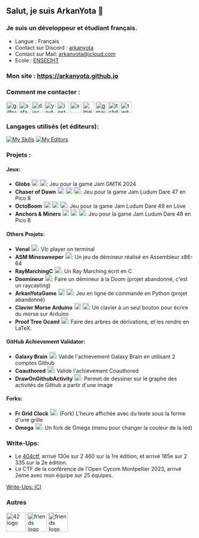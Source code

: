 ## Salut, je suis ArkanYota 👋  
  
### Je suis un développeur et étudiant français.  
- Langue : Français
- Contact sur Discord : [arkanyota](https://discord.com/users/315241140464910349)
- Contact sur Mail: [arkanyota@icloud.com](mailto:arkanyota@icloud.com)
- Ecole : [ENSEEIHT](https://enseeiht.fr)

### Mon site : **https://arkanyota.github.io**
  
### Comment me contacter :  

  

[<picture><source media="(prefers-color-scheme: dark)" srcset="https://cdn.simpleicons.org/github/ffffff"><source media="(prefers-color-scheme: light)" srcset="https://cdn.simpleicons.org/github"><img width="30" alt="github" src="https://cdn.simpleicons.org/github"></picture>](http://github.com/ARKANYOTA/)
[<img width="30" alt="safari" src="https://cdn.simpleicons.org/safari">](http://arkanyota.github.io/)
<img width="30" alt="discord" src="https://cdn.simpleicons.org/discord">
[<img width="30" alt="youtube" src="https://cdn.simpleicons.org/youtube">](https://www.youtube.com/channel/UC44p7IFHS8WK7CF3zSv38QA/)
[<img width="30" alt="instagram" src="https://cdn.simpleicons.org/instagram">](http://www.instagram.com/arkanyota/)
[<picture><source media="(prefers-color-scheme: dark)" srcset="https://cdn.simpleicons.org/x/ffffff"><source media="(prefers-color-scheme: light)" srcset="https://cdn.simpleicons.org/x"><img width="30" alt="x" src="https://cdn.simpleicons.org/x"></picture>](https://twitter.com/arkanyota/)
[<img width="30" alt="mail" src="https://cdn.simpleicons.org/mailboxdotorg">](mailto:arkanyota@icloud.com)
[<img width="30" alt="gmail" src="https://cdn.simpleicons.org/gmail">](mailto:lesarktime@gmail.com)
[<img width="30" alt="itchdotio" src="https://cdn.simpleicons.org/itchdotio">](https://arkanyota.itch.io/)
[<img width="30" alt="twitch" src="https://cdn.simpleicons.org/twitch">](https://www.twitch.tv/arkanyota)
  
### Langages utilisés (et éditeurs):  
[![My Skills](https://skillicons.dev/icons?i=py,c,ocaml,cpp,blender,md,html,css,js,latex,regex,sqlite,bash)](https://arkanyota.github.io)
[![My Editors](https://skillicons.dev/icons?i=linux,vim,idea,git,github,discord,godot)](https://arkanyota.github.io)

### Projets :
#### Jeux:
- **Globs** [<picture><source media="(prefers-color-scheme: dark)" srcset="https://cdn.simpleicons.org/github/ffffff"><source media="(prefers-color-scheme: light)" srcset="https://cdn.simpleicons.org/github"><img width="18" alt="github" src="https://cdn.simpleicons.org/github"></picture>](https://github.com/ARKANYOTA/gmtk2024) [<img width="18" alt="itchio" src="https://cdn.simpleicons.org/itchdotio/_/_"/>](https://yolwoocle.itch.io/globs): Jeu pour la game Jam GMTK 2024  
- **Chaser of Dawn** [<picture><source media="(prefers-color-scheme: dark)" srcset="https://cdn.simpleicons.org/github/ffffff"><source media="(prefers-color-scheme: light)" srcset="https://cdn.simpleicons.org/github"><img width="18" alt="github" src="https://cdn.simpleicons.org/github"></picture>](https://github.com/ARKANYOTA/ludumdare47) [<img width="18" alt="itchio" src="https://cdn.simpleicons.org/itchdotio/_/_"/>](https://yolwoocle.itch.io/chaser-of-dawn) [<img width="18" alt="ludum-dare" src="https://ldjam.com/favicon.ico"/>](https://ldjam.com/events/ludum-dare/47/chaser-of-dawn): Jeu pour la game Jam Ludum Dare 47 en Pico 8  
- **OctoBoom** [<picture><source media="(prefers-color-scheme: dark)" srcset="https://cdn.simpleicons.org/github/ffffff"><source media="(prefers-color-scheme: light)" srcset="https://cdn.simpleicons.org/github"><img width="18" alt="github" src="https://cdn.simpleicons.org/github"></picture>](https://github.com/ARKANYOTA/ludumdare49) [<img width="18" alt="itchio" src="https://cdn.simpleicons.org/itchdotio/_/_"/>](https://yolwoocle.itch.io/octoboom) [<img width="18" alt="ludum-dare" src="https://ldjam.com/favicon.ico"/>](https://ldjam.com/events/ludum-dare/49/octoboom): Jeu pour la game Jam Ludum Dare 49 en Löve
- **Anchors & Miners** [<picture><source media="(prefers-color-scheme: dark)" srcset="https://cdn.simpleicons.org/github/ffffff"><source media="(prefers-color-scheme: light)" srcset="https://cdn.simpleicons.org/github"><img width="18" alt="github" src="https://cdn.simpleicons.org/github"></picture>](https://github.com/Yolwoocle/LudumDare48_DeeperAndDeeper) [<img width="18" alt="itchio" src="https://cdn.simpleicons.org/itchdotio/_/_"/>](https://yolwoocle.itch.io/anchorsandminers) [<img width="18" alt="ludum-dare" src="https://ldjam.com/favicon.ico"/>](https://ldjam.com/events/ludum-dare/48/anchors-miners): Jeu pour la game Jam Ludum Dare 48 en Pico 8  

#### Others Projets:
- **Venal** [<picture><source media="(prefers-color-scheme: dark)" srcset="https://cdn.simpleicons.org/github/ffffff"><source media="(prefers-color-scheme: light)" srcset="https://cdn.simpleicons.org/github"><img width="18" alt="github" src="https://cdn.simpleicons.org/github"></picture>](https://github.com/ARKANYOTA/venal): Vlc player on terminal  
- **ASM Minesweeper** [<picture><source media="(prefers-color-scheme: dark)" srcset="https://cdn.simpleicons.org/github/ffffff"><source media="(prefers-color-scheme: light)" srcset="https://cdn.simpleicons.org/github"><img width="18" alt="github" src="https://cdn.simpleicons.org/github"></picture>](https://github.com/ARKANYOTA/ASM-Minesweeper): Un jeu de démineur réalisé en Assembleur x86-64
- **RayMarchingC** [<picture><source media="(prefers-color-scheme: dark)" srcset="https://cdn.simpleicons.org/github/ffffff"><source media="(prefers-color-scheme: light)" srcset="https://cdn.simpleicons.org/github"><img width="18" alt="github" src="https://cdn.simpleicons.org/github"></picture>](https://github.com/ARKANYOTA/RayMarchingC): Un Ray Marching écrit en C
- **Doomineur** [<picture><source media="(prefers-color-scheme: dark)" srcset="https://cdn.simpleicons.org/github/ffffff"><source media="(prefers-color-scheme: light)" srcset="https://cdn.simpleicons.org/github"><img width="18" alt="github" src="https://cdn.simpleicons.org/github"></picture>](https://github.com/PouletRaPHOO/Doomineur): Faire un démineur à la Doom (projet abandonné, c'est un raycasting)
- **ArkanYotaGame** [<picture><source media="(prefers-color-scheme: dark)" srcset="https://cdn.simpleicons.org/github/ffffff"><source media="(prefers-color-scheme: light)" srcset="https://cdn.simpleicons.org/github"><img width="18" alt="github" src="https://cdn.simpleicons.org/github"></picture>](https://github.com/ARKANYOTA/ArkanYotaGame) [<img width="18" alt="github" src="https://cdn.simpleicons.org/pypi/_/_" />](https://pypi.org/project/ArkanYotaGame/): Jeu en ligne de commande en Python (projet abandonné)
- **Clavier Morse Arduino** [<picture><source media="(prefers-color-scheme: dark)" srcset="https://cdn.simpleicons.org/github/ffffff"><source media="(prefers-color-scheme: light)" srcset="https://cdn.simpleicons.org/github"><img width="18" alt="github" src="https://cdn.simpleicons.org/github"></picture>](https://github.com/ARKANYOTA/ArduinoMorseKeyboard) [<img width="18" alt="reddit" src="https://cdn.simpleicons.org/reddit/_/_"/>](https://www.reddit.com/r/arduino/comments/jyebh5/me_and_my_friend_uarkanyota_made_a_functional): Un clavier à un seul bouton pour écrire du morse sur Arduino
- **Proof Tree Ocaml** [<picture><source media="(prefers-color-scheme: dark)" srcset="https://cdn.simpleicons.org/github/ffffff"><source media="(prefers-color-scheme: light)" srcset="https://cdn.simpleicons.org/github"><img width="18" alt="github" src="https://cdn.simpleicons.org/github"></picture>](https://github.com/ARKANYOTA/ProofTreeOcaml): Faire des arbres de dérivations, et les rendre en LaTeX.

#### **GitHub Achievement Validator**:
- **Galaxy Brain** [<picture><source media="(prefers-color-scheme: dark)" srcset="https://cdn.simpleicons.org/github/ffffff"><source media="(prefers-color-scheme: light)" srcset="https://cdn.simpleicons.org/github"><img width="18" alt="github" src="https://cdn.simpleicons.org/github"></picture>](https://github.com/ARKANYOTA/GalaxyBrainValidator): Valide l'achievement Galaxy Brain en utilisant 2 comptes Github
- **Coauthored** [<picture><source media="(prefers-color-scheme: dark)" srcset="https://cdn.simpleicons.org/github/ffffff"><source media="(prefers-color-scheme: light)" srcset="https://cdn.simpleicons.org/github"><img width="18" alt="github" src="https://cdn.simpleicons.org/github"></picture>](https://github.com/ARKANYOTA/CoauthoredValidator): Valide l'achievement Coauthored
- **DrawOnGithubActivity** [<picture><source media="(prefers-color-scheme: dark)" srcset="https://cdn.simpleicons.org/github/ffffff"><source media="(prefers-color-scheme: light)" srcset="https://cdn.simpleicons.org/github"><img width="18" alt="github" src="https://cdn.simpleicons.org/github"></picture>](https://github.com/ARKANYOTA/DrawOnGithubActivity): Permet de dessiner sur le graphe des activités de Github a partir d'une image

#### Forks:
- **Fr Grid Clock** [<picture><source media="(prefers-color-scheme: dark)" srcset="https://cdn.simpleicons.org/github/ffffff"><source media="(prefers-color-scheme: light)" srcset="https://cdn.simpleicons.org/github"><img width="18" alt="github" src="https://cdn.simpleicons.org/github"></picture>](https://github.com/ARKANYOTA/fr-grid-clock-screensaver): (Fork) L'heure affichée avec du texte sous la forme d'une grille
- **Omega** [<picture><source media="(prefers-color-scheme: dark)" srcset="https://cdn.simpleicons.org/github/ffffff"><source media="(prefers-color-scheme: light)" srcset="https://cdn.simpleicons.org/github"><img width="18" alt="github" src="https://cdn.simpleicons.org/github"></picture>](https://github.com/ARKANYOTA/Omega): Un fork de Omega (menu pour changer la couleur de la led)  

[](https://github.com/ARKANYOTA/Des_mineurs)
[](https://github.com/ARKANYOTA/NSIMorpion)

### Write-Ups:
- Le [404ctf](https://www.404ctf.fr), arrivé 130e sur 2 460 sur la 1re édition, et arrivé 185e sur 2 335 sur la 2e édition.
- Le CTF de la conférence de l'Open Cycom Montpellier 2023, arrivé 2eme avec mon équipe sur 25 équipes.

[Write-Ups: ICI](https://github.com/ARKANYOTA/write-ups)

### Autres

[<img src="https://github.com/MaximCosta/MaximCosta/blob/main/assets/42.png" width="52" alt="42 logo"  />](https://github.com/ARKANYOTA?tab=overview&from=2042-12-01&to=2042-12-31)
[<img src="https://github.com/MaximCosta/MaximCosta/blob/main/assets/friends.png" width="52" alt="friends logo"  />](https://github.com/MaximCosta) [<img src="https://skillicons.dev/icons?i=linux" width="52" alt="friends logo"  />](https://github.com/torvalds?achievement=pair-extraordinaire&tab=achievements)

<!-- Icons: simpleicons.org -->
